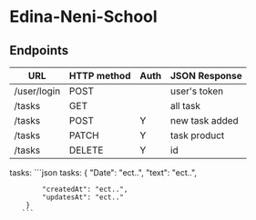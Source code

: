 # Edina-Neni-School

## Endpoints

| URL          | HTTP method | Auth | JSON Response     |
| ------------ | ----------- | ---- | ----------------- |
| /user/login  | POST        |      | user's token      |
| /tasks       | GET         |      | all task          |
| /tasks       | POST        | Y    | new task added    |
| /tasks       | PATCH       | Y    | task product      |
| /tasks       | DELETE      | Y    | id                |

tasks: ```json
        tasks: {
            "Date": "ect..",
            "text": "ect..",

            "createdAt": "ect..",
            "updatesAt": "ect.."
        }
       ```

